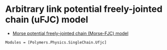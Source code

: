 # Arbitrary link potential freely-jointed chain (uFJC) model

  * [Morse potential freely-jointed chain (Morse-FJC) model](../../morse)

```@autodocs
Modules = [Polymers.Physics.SingleChain.Ufjc]
```

